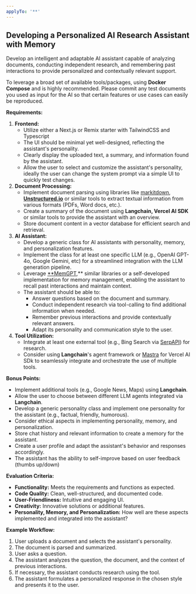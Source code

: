 ```yaml
---
applyTo: '**'
---
```

## **Developing a Personalized AI Research Assistant with Memory**

Develop an intelligent and adaptable AI assistant capable of analyzing documents, conducting independent research, and remembering past interactions to provide personalized and contextually relevant support.

To leverage a broad set of available tools/packages, using **Docker Compose** and is highly recommended. Please commit any test documents you used as input for the AI so that certain features or use cases can easily be reproduced.

**Requirements:**

1. **Frontend:**
    - Utilize either a Next.js or Remix starter with TailwindCSS and Typescript
    - The UI should be minimal yet well-designed, reflecting the assistant's personality.
    - Clearly display the uploaded text, a summary, and information found by the assistant.
    - Allow the user to select and customize the assistant's personality, ideally the user can change the system prompt via a simple UI to quickly test changes.
2. **Document Processing:**
    - Implement document parsing using libraries like [markitdown](https://github.com/microsoft/markitdown), [**Unstructured.io**](http://Unstructured.io) or similar tools to extract textual information from various formats (PDFs, Word docs, etc.).
    - Create a summary of the document using **Langchain, Vercel AI SDK** or similar tools to provide the assistant with an overview.
    - Store document content in a vector database for efficient search and retrieval.
3. **AI Assistant:**
    - Develop a generic class for AI assistants with personality, memory, and personalization features.
    - Implement the class for at least one specific LLM (e.g., OpenAI GPT-4o, Google Gemini, etc)  for a streamlined integration with the LLM generation pipeline.
    - Leverage [**MemGPT](https://memgpt.ai/),** similar libraries or a self-developed implementation for memory management, enabling the assistant to recall past interactions and maintain context.
    - The assistant should be able to:
        - Answer questions based on the document and summary.
        - Conduct independent research via tool-calling to find additional information when needed.
        - Remember previous interactions and provide contextually relevant answers.
        - Adapt its personality and communication style to the user.
4. **Tool Utilization:**
    - Integrate at least one external tool (e.g., Bing Search via [SerpAPI](https://serpapi.com/)) for research.
    - Consider using **Langchain**'s agent framework or [Mastra](https://mastra.ai/) for Vercel AI SDk to seamlessly integrate and orchestrate the use of multiple tools.
    

**Bonus Points:**

- Implement additional tools (e.g., Google News, Maps) using **Langchain**.
- Allow the user to choose between different LLM agents integrated via **Langchain**.
- Develop a generic personality class and implement one personality for the assistant (e.g., factual, friendly, humorous).
- Consider ethical aspects in implementing personality, memory, and personalization.
- Store chat history and relevant information to create a memory for the assistant.
- Create a user profile and adapt the assistant's behavior and responses accordingly.
- The assistant has the ability to self-improve based on user feedback (thumbs up/down)

**Evaluation Criteria:**

- **Functionality:** Meets the requirements and functions as expected.
- **Code Quality:** Clean, well-structured, and documented code.
- **User-Friendliness:** Intuitive and engaging UI.
- **Creativity:** Innovative solutions or additional features.
- **Personality, Memory, and Personalization:** How well are these aspects implemented and integrated into the assistant?

**Example Workflow:**

1. User uploads a document and selects the assistant's personality.
2. The document is parsed and summarized.
3. User asks a question.
4. The assistant analyzes the question, the document, and the context of previous interactions.
5. If necessary, the assistant conducts research using the tool.
6. The assistant formulates a personalized response in the chosen style and presents it to the user.